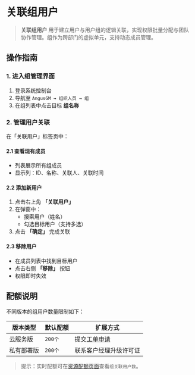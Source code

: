 # 关联组用户

> **关联组用户** 用于建立用户与用户组的逻辑关联，实现权限批量分配与团队协作管理。组作为跨部门的虚拟单元，支持动态成员管理。

## 操作指南

### 1. 进入组管理界面
1. 登录系统控制台
2. 导航至 `AngusGM → 组织人员 → 组`
3. 在组列表中点击目标 **组名称**

### 2. 管理用户关联
在「关联用户」标签页中：

#### 2.1 查看现有成员
- 列表展示所有组成员
- 显示列：ID、名称、关联人、关联时间

#### 2.2 添加新用户
1. 点击右上角 **「关联用户」**
2. 在弹窗中：
    - 搜索用户（姓名）
    - 勾选目标用户（支持多选）
3. 点击 **「确定」** 完成关联

#### 2.3 移除用户
- 在成员列表中找到目标用户
- 点击右侧 **「移除」** 按钮
- 权限即时失效

## 配额说明
不同版本的组用户数量限制如下：

| 版本类型   | 默认配额   | 扩展方式                                              |
|------------|--------|---------------------------------------------------|
| 云服务版   | `200个` | 提交[工单申请](https://wo.xcan.cloud/workorders/create) |
| 私有部署版 | `200个` | 联系客户经理升级许可证                                 |

> 提示：实时配额可在[资源配额页面](../../introduction/quotas.md)查看`组关联用户数`。